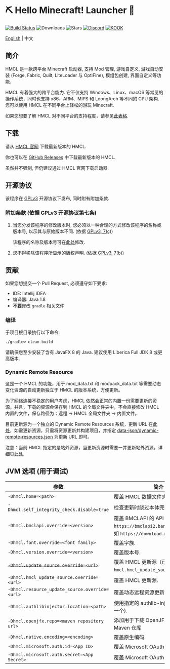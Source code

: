 # ⛏ Hello Minecraft! Launcher 💎

[![Build Status](https://ci.huangyuhui.net/job/HMCL/badge/icon?.svg)](https://ci.huangyuhui.net/job/HMCL)
![Downloads](https://img.shields.io/github/downloads/huanghongxun/HMCL/total)
![Stars](https://img.shields.io/github/stars/huanghongxun/HMCL)
[![Discord](https://img.shields.io/discord/995291757799538688.svg?label=&logo=discord&logoColor=ffffff&color=7389D8&labelColor=6A7EC2)](https://discord.gg/jVvC7HfM6U)
[![KOOK](https://img.shields.io/badge/KOOK-HMCL-brightgreen)](https://kook.top/Kx7n3t)

[English](README.md) | 中文

## 简介

HMCL 是一款跨平台 Minecraft 启动器, 支持 Mod 管理, 游戏自定义, 游戏自动安装 (Forge, Fabric, Quilt, LiteLoader 与 OptiFine), 模组包创建, 界面自定义等功能.

HMCL 有着强大的跨平台能力. 它不仅支持 Windows、Linux、macOS 等常见的操作系统，同时也支持 x86、ARM、MIPS 和 LoongArch 等不同的 CPU 架构.
您可以使用 HMCL 在不同平台上轻松的游玩 Minecraft.

如果您想要了解 HMCL 对不同平台的支持程度，请参见[此表格](PLATFORM_cn.md).

## 下载

请从 [HMCL 官网](https://hmcl.huangyuhui.net/download) 下载最新版本的 HMCL.

你也可以在 [GitHub Releases](https://github.com/huanghongxun/HMCL/releases) 中下载最新版本的 HMCL.

虽然并不强制, 但仍建议通过 HMCL 官网下载启动器.

## 开源协议

该程序在 [GPLv3](https://www.gnu.org/licenses/gpl-3.0.html) 开源协议下发布, 同时附有附加条款.

### 附加条款 (依据 GPLv3 开源协议第七条)

1. 当您分发该程序的修改版本时, 您必须以一种合理的方式修改该程序的名称或版本号, 以示其与原始版本不同. (依据 [GPLv3, 7(c)](https://github.com/huanghongxun/HMCL/blob/11820e31a85d8989e41d97476712b07e7094b190/LICENSE#L372-L374))

   该程序的名称及版本号可在[此处](https://github.com/huanghongxun/HMCL/blob/javafx/HMCL/src/main/java/org/jackhuang/hmcl/Metadata.java#L33-L35)修改.

2. 您不得移除该程序所显示的版权声明. (依据 [GPLv3, 7(b)](https://github.com/huanghongxun/HMCL/blob/11820e31a85d8989e41d97476712b07e7094b190/LICENSE#L368-L370))

## 贡献

如果您想提交一个 Pull Request, 必须遵守如下要求:

* IDE: Intellij IDEA
* 编译器: Java 1.8
* **不要**修改 `gradle` 相关文件

### 编译

于项目根目录执行以下命令:

```bash
./gradlew clean build
```

请确保您至少安装了含有 JavaFX 8 的 Java. 建议使用 Liberica Full JDK 8 或更高版本.

### Dynamic Remote Resource

这是一个 HMCL 的功能，用于 mod_data.txt 和 modpack_data.txt 等需要动态变化资源的自动更新独立于 HMCL 的版本系统，方便更新。

为了网络连接不稳定的用户考虑，HMCL 依然会正常的内置一份需要更新的资源。并且，下载的资源会保存到 HMCL 的全局文件夹中，不会直接修改 HMCL 内置的文件，保存路径为：远程 -> HMCL 全局文件夹 -> 内置文件。

目前更新源为一个独立的 Dynamic Remote Resources 系统，更新 URL 在[此处](https://github.com/HMCL-dev/HMCL/blob/javafx/HMCL/src/main/java/org/jackhuang/hmcl/Metadata.java#L42)，如需更新资源，只需将资源更新并构建项目，并指定 [data-json/dynamic-remote-resources.json](https://github.com/HMCL-dev/HMCL/blob/javafx/data-json/dynamic-remote-resources.json) 为更新 URL 即可。

注意：当前 HMCL 指定的是站外资源，当更新资源时需要一并更新站外资源，详细见[此处](https://github.com/HMCL-dev/HMCL/blob/javafx/data-json#readme).

## JVM 选项 (用于调试)

| 参数                                             | 简介                                                                                              |
|------------------------------------------------|-------------------------------------------------------------------------------------------------|
| `-Dhmcl.home=<path>`                           | 覆盖 HMCL 数据文件夹.                                                                                  |
| `-Dhmcl.self_integrity_check.disable=true`     | 检查更新时绕过本体完整性检查.                                                                                 |
| `-Dhmcl.bmclapi.override=<version>`            | 覆盖 BMCLAPI 的 API Root, 默认值为 `https://bmclapi2.bangbang93.com`. 例如 `https://download.mcbbs.net`. |
| `-Dhmcl.font.override=<font family>`           | 覆盖字族.                                                                                           |
| `-Dhmcl.version.override=<version>`            | 覆盖版本号.                                                                                          |
| ~~`-Dhmcl.update_source.override=<url>`~~      | 覆盖 HMCL 更新源（已弃用，请使用 `hmcl.hmcl_update_source.override`）.                                        |
| `-Dhmcl.hmcl_update_source.override=<url>`     | 覆盖 HMCL 更新源.                                                                                    |
| `-Dhmcl.resource_update_source.override=<url>` | 覆盖动态远程资源更新源.                                                                                    |
| `-Dhmcl.authlibinjector.location=<path>`       | 使用指定的 authlib-injector (而非下载一个).                                                                |
| `-Dhmcl.openjfx.repo=<maven repository url>`   | 添加用于下载 OpenJFX 的自定义 Maven 仓库                                                                    |
| `-Dhmcl.native.encoding=<encoding>`            | 覆盖原生编码.                                                                                         |
| `-Dhmcl.microsoft.auth.id=<App ID>`            | 覆盖 Microsoft OAuth App ID.                                                                      |
| `-Dhmcl.microsoft.auth.secret=<App Secret>`    | 覆盖 Microsoft OAuth App 密钥.                                                                      |
